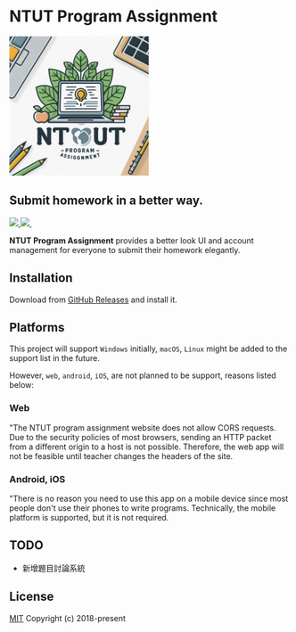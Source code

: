# NTUT Program Assignment
<img src="https://github.com/YFHD-osu/NTUT-Program-Assignment/blob/main/assets/icon_bg@x1024.png?raw=true" width="250" height="250"/>

## Submit homework in a better way.
<a title="Made with Fluent Design" href="https://github.com/bdlukaa/fluent_ui">
  <img
    src="https://img.shields.io/badge/fluent-design-blue?style=flat-square&color=gray&labelColor=0078D7"
  />
</a>
<a title="NTUT Program Assignment" href="https://github.com/YFHD-osu/NTUT-Program-Assignment">
  <img src="https://github.com/YFHD-osu/NTUT-Program-Assignment/workflows/Build/release/badge.svg"> <img>
</a>

**NTUT Program Assignment** provides a better look UI and account management for everyone to submit their homework elegantly. 

## Installation
Download from [GitHub Releases](https://github.com/YFHD-osu/NTUT-Program-Assignment/releases) and install it.

## Platforms
This project will support ``Windows`` initially, ``macOS``, ``Linux`` might be added to the support list in the future. <br>

However, ``web``, ``android``, ``iOS``, are not planned to be support, reasons listed below:

### Web
"The NTUT program assignment website does not allow CORS requests. Due to the security policies of most browsers, sending an HTTP packet from a different origin to a host is not possible. Therefore, the web app will not be feasible until teacher changes the headers of the site.

### Android, iOS
"There is no reason you need to use this app on a mobile device since most people don't use their phones to write programs. Technically, the mobile platform is supported, but it is not required.

## TODO
- 新增題目討論系統

## License
[MIT](https://opensource.org/license/MIT) Copyright (c) 2018-present